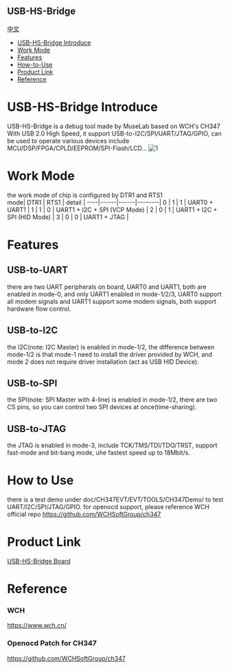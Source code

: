 USB-HS-Bridge
-----------
[中文](./README_cn.md)
* [USB-HS-Bridge Introduce](#usb-hs-bridge-introduce) 
* [Work Mode](#work-mode)
* [Features](#Features)
* [How-to-Use](#how-to-use)
* [Product Link](#Product-Link)
* [Reference](#Reference)


# USB-HS-Bridge Introduce
USB-HS-Bridge is a debug tool made by MuseLab based on WCH's CH347 With USB 2.0 High Speed, it support USB-to-I2C/SPI/UART/JTAG/GPIO, can be used to operate various devices include MCU/DSP/FPGA/CPLD/EEPROM/SPI-Flash/LCD...
![1](https://github.com/wuxx/USB-HS-Bridge/blob/master/doc/3.jpg)

# Work Mode
the work mode of chip is configured by DTR1 and RTS1  
mode| DTR1 | RTS1 | detail | 
----|------|------|--------|
0   |  1   |  1   | UART0 + UART1 |
1   |  1   |  0   | UART1 + I2C + SPI (VCP Mode) |
2   |  0   |  1   | UART1 + I2C + SPI (HID Mode) |
3   |  0   |  0   | UART1 + JTAG  |

# Features
## USB-to-UART
there are two UART peripherals on board, UART0 and UART1, both are enabled in mode-0, and only UART1 enabled in mode-1/2/3, UART0 support all modem signals and UART1 support some modem signals, both support hardware flow control.


## USB-to-I2C
the I2C(note: I2C Master) is enabled in mode-1/2, the difference between mode-1/2 is that mode-1 need to install the driver provided by WCH, and mode 2 does not require driver installation (act as USB HID Device).

## USB-to-SPI
the SPI(note: SPI Master with 4-line) is enabled in mode-1/2, there are two CS pins, so you can control two SPI devices at once(time-sharing).

## USB-to-JTAG
the JTAG is enabled in mode-3, include TCK/TMS/TDI/TDO/TRST, support fast-mode and bit-bang mode, uhe fastest speed up to 18Mbit/s.

# How to Use
there is a test demo under doc/CH347EVT/EVT/TOOLS/CH347Demo/ to test UART/I2C/SPI/JTAG/GPIO.
for openocd support,  please reference WCH official repo https://github.com/WCHSoftGroup/ch347


# Product Link
[USB-HS-Bridge Board](https://www.aliexpress.com/item/1005004685449797.html?spm=5261.ProductManageOnline.0.0.158c4edffnRuaN)

# Reference
### WCH
https://www.wch.cn/
### Openocd Patch for CH347
https://github.com/WCHSoftGroup/ch347
